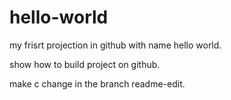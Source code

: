 # hello-world
my frisrt projection in github with name hello world.

show how to build project on github.

make c change in the branch readme-edit.
